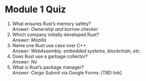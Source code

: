 # Module 1 Quiz
1. What ensures Rust’s memory safety?  
   *Answer: Ownership and borrow checker*
2. Which company initially developed Rust?  
   *Answer: Mozilla*
3. Name one Rust use case over C++.  
   *Answer: WebAssembly, embedded systems, blockchain, etc.*
4. Does Rust use a garbage collector?  
   *Answer: No*
5. What is Rust’s package manager?  
   *Answer: Cargo*
Submit via Google Forms: [TBD link]
